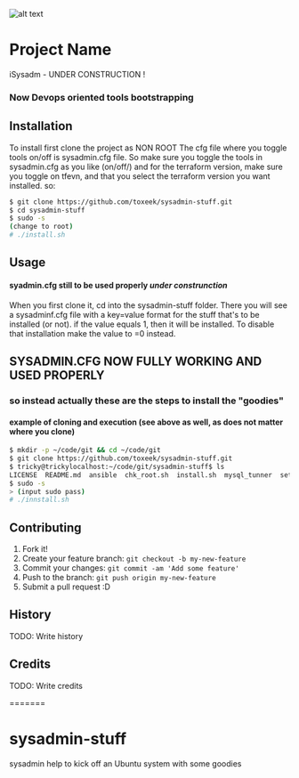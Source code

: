 ![alt text](https://img.pngio.com/motoko-kusanagi-ghost-in-the-shell-film-720p-fan-art-ghost-in-the-ghost-in-the-shell-png-728_410.jpg)


# Project Name

iSysadm - UNDER CONSTRUCTION !

### Now Devops oriented tools bootstrapping

## Installation

To install first clone the project as NON ROOT 
The cfg file where you toggle tools on/off is sysadmin.cfg file. So make sure you toggle the 
tools in sysadmin.cfg as you like (on/off/) and for the terraform version, make sure you toggle on tfevn, and that you select the terraform version you want installed.
so: 
```bash
$ git clone https://github.com/toxeek/sysadmin-stuff.git
$ cd sysadmin-stuff
$ sudo -s
(change to root)
# ./install.sh
```

## Usage
#### syadmin.cfg still to be used properly *under construnction*
When you first clone it, cd into the sysadmin-stuff folder. There you will see a sysadminf.cfg file with a key=value format for the stuff that's to be installed (or not). if the value equals 1, then it will be installed. To disable that installation make the value to =0 instead.

## SYSADMIN.CFG NOW FULLY WORKING AND USED PROPERLY 
### so instead actually these are the steps to install the "goodies"
#### example of cloning and execution (see above as well, as does not matter where you clone)
```bash
$ mkdir -p ~/code/git && cd ~/code/git
$ git clone https://github.com/toxeek/sysadmin-stuff.git
$ tricky@trickylocalhost:~/code/git/sysadmin-stuff$ ls
LICENSE  README.md  ansible  chk_root.sh  install.sh  mysql_tunner  setup.sh  sysadmin.cfg  tmux  utils.sh
$ sudo -s 
> (input sudo pass)
# ./innstall.sh
```

## Contributing

1. Fork it!
2. Create your feature branch: `git checkout -b my-new-feature`
3. Commit your changes: `git commit -am 'Add some feature'`
4. Push to the branch: `git push origin my-new-feature`
5. Submit a pull request :D

## History

TODO: Write history

## Credits

TODO: Write credits

=======
# sysadmin-stuff
sysadmin help to kick off an Ubuntu system with some goodies
